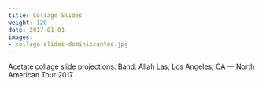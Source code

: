 ```yaml
---
title: Collage Slides
weight: 120
date: 2017-01-01
images:
- collage-slides-dominicsantos.jpg
---
```

Acetate collage slide projections. Band: Allah Las, Los Angeles, CA — North American Tour 2017